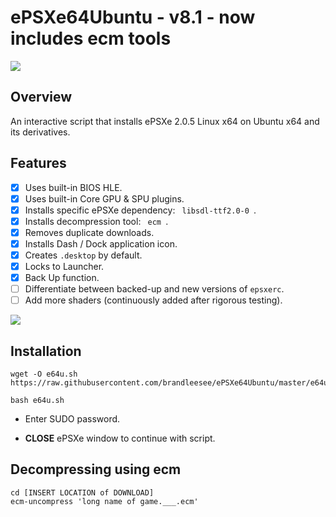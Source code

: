 # ePSXe64Ubuntu - v8.1 - now includes ecm tools

![](http://i.imgur.com/kfMSU17.png)

## Overview

An interactive script that installs ePSXe 2.0.5 Linux x64 on Ubuntu x64 and its derivatives.

## Features

- [x] Uses built-in BIOS HLE.
- [x] Uses built-in Core GPU & SPU plugins.
- [x] Installs specific ePSXe dependency:  `  libsdl-ttf2.0-0  `.
- [x] Installs decompression tool:  `  ecm  `.
- [x] Removes duplicate downloads.
- [x] Installs Dash / Dock application icon.
- [x] Creates ` .desktop ` by default.
- [x] Locks to Launcher.
- [x] Back Up function.
- [ ] Differentiate between backed-up and new versions of ` epsxerc `.
- [ ] Add more shaders (continuously added after rigorous testing).

![](http://i.imgur.com/W1zggGH.gif)

## Installation

```
wget -O e64u.sh https://raw.githubusercontent.com/brandleesee/ePSXe64Ubuntu/master/e64u.sh

bash e64u.sh
```

* Enter SUDO password.

* **CLOSE** ePSXe window to continue with script. 

## Decompressing using ecm

```
cd [INSERT LOCATION of DOWNLOAD]
ecm-uncompress 'long name of game.___.ecm'
```
